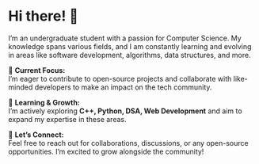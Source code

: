 # Hi there! 👋

I’m an undergraduate student with a passion for Computer Science. My knowledge spans various fields, and I am constantly learning and evolving in areas like software development, algorithms, data structures, and more.

🔭 **Current Focus:**  
I’m eager to contribute to open-source projects and collaborate with like-minded developers to make an impact on the tech community.

🌱 **Learning & Growth:**  
I’m actively exploring **C++, Python, DSA, Web Development** and aim to expand my expertise in these areas.

💬 **Let’s Connect:**  
Feel free to reach out for collaborations, discussions, or any open-source opportunities. I’m excited to grow alongside the community!
